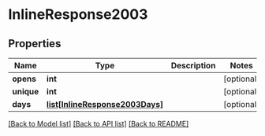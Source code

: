 # InlineResponse2003

## Properties
Name | Type | Description | Notes
------------ | ------------- | ------------- | -------------
**opens** | **int** |  | [optional] 
**unique** | **int** |  | [optional] 
**days** | [**list[InlineResponse2003Days]**](InlineResponse2003Days.md) |  | [optional] 

[[Back to Model list]](../README.md#documentation-for-models) [[Back to API list]](../README.md#documentation-for-api-endpoints) [[Back to README]](../README.md)


